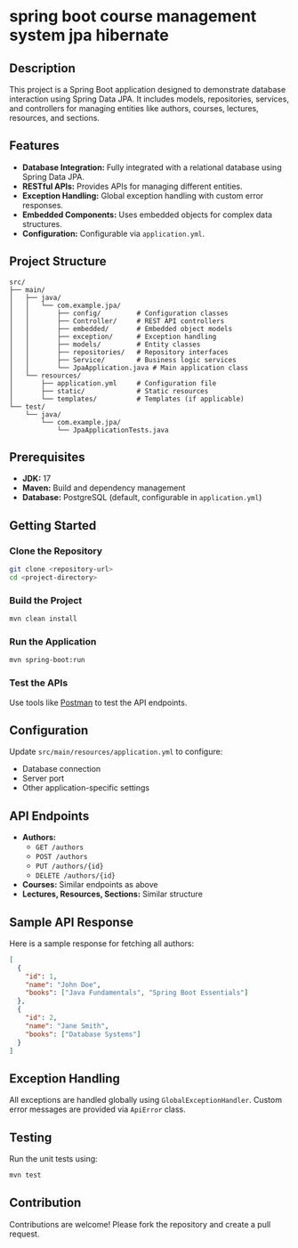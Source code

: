 # spring boot course management system jpa hibernate

## Description
This project is a Spring Boot application designed to demonstrate database interaction using Spring Data JPA. It includes models, repositories, services, and controllers for managing entities like authors, courses, lectures, resources, and sections.

## Features
- **Database Integration:** Fully integrated with a relational database using Spring Data JPA.
- **RESTful APIs:** Provides APIs for managing different entities.
- **Exception Handling:** Global exception handling with custom error responses.
- **Embedded Components:** Uses embedded objects for complex data structures.
- **Configuration:** Configurable via `application.yml`.

## Project Structure
```plaintext
src/
├── main/
│   ├── java/
│   │   └── com.example.jpa/
│   │       ├── config/         # Configuration classes
│   │       ├── Controller/     # REST API controllers
│   │       ├── embedded/       # Embedded object models
│   │       ├── exception/      # Exception handling
│   │       ├── models/         # Entity classes
│   │       ├── repositories/   # Repository interfaces
│   │       ├── Service/        # Business logic services
│   │       └── JpaApplication.java # Main application class
│   └── resources/
│       ├── application.yml     # Configuration file
│       ├── static/             # Static resources
│       └── templates/          # Templates (if applicable)
└── test/
    └── java/
        └── com.example.jpa/
            └── JpaApplicationTests.java
```

## Prerequisites
- **JDK:** 17
- **Maven:** Build and dependency management
- **Database:** PostgreSQL (default, configurable in `application.yml`)

## Getting Started

### Clone the Repository
```bash
git clone <repository-url>
cd <project-directory>
```

### Build the Project
```bash
mvn clean install
```

### Run the Application
```bash
mvn spring-boot:run
```

### Test the APIs
Use tools like [Postman](https://www.postman.com/) to test the API endpoints.

## Configuration
Update `src/main/resources/application.yml` to configure:
- Database connection
- Server port
- Other application-specific settings

## API Endpoints
- **Authors:**
  - `GET /authors`
  - `POST /authors`
  - `PUT /authors/{id}`
  - `DELETE /authors/{id}`
- **Courses:** Similar endpoints as above
- **Lectures, Resources, Sections:** Similar structure

## Sample API Response
Here is a sample response for fetching all authors:
```json
[
  {
    "id": 1,
    "name": "John Doe",
    "books": ["Java Fundamentals", "Spring Boot Essentials"]
  },
  {
    "id": 2,
    "name": "Jane Smith",
    "books": ["Database Systems"]
  }
]
```

## Exception Handling
All exceptions are handled globally using `GlobalExceptionHandler`. Custom error messages are provided via `ApiError` class.

## Testing
Run the unit tests using:
```bash
mvn test
```

## Contribution
Contributions are welcome! Please fork the repository and create a pull request.
















